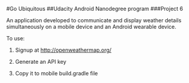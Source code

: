 #Go Ubiquitous
##Udacity Android Nanodegree program
###Project 6

An application developed to communicate and display weather details simultaneously on a mobile device and an Android wearable device.

To use:

1. Signup at http://openweathermap.org/

2. Generate an API key

3. Copy it to mobile build.gradle file
